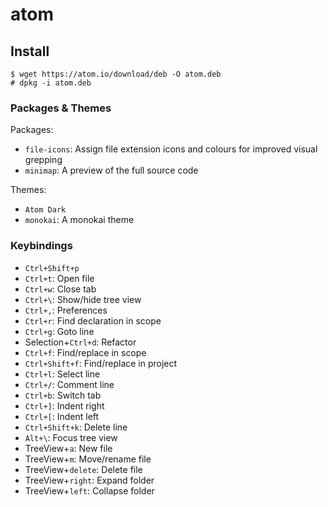 # atom

## Install

```
$ wget https://atom.io/download/deb -O atom.deb
# dpkg -i atom.deb
```

### Packages & Themes

Packages:

* `file-icons`: Assign file extension icons and colours for improved visual grepping
* `minimap`: A preview of the full source code

Themes:

* `Atom Dark`
* `monokai`: A monokai theme

### Keybindings

* `Ctrl+Shift+p`
* `Ctrl+t`: Open file
* `Ctrl+w`: Close tab
* `Ctrl+\`: Show/hide tree view
* `Ctrl+,`: Preferences
* `Ctrl+r`: Find declaration in scope
* `Ctrl+g`: Goto line
* Selection+`Ctrl+d`: Refactor
* `Ctrl+f`: Find/replace in scope
* `Ctrl+Shift+f`: Find/replace in project
* `Ctrl+l`: Select line
* `Ctrl+/`: Comment line
* `Ctrl+b`: Switch tab
* `Ctrl+]`: Indent right
* `Ctrl+[`: Indent left
* `Ctrl+Shift+k`: Delete line
* `Alt+\`: Focus tree view
* TreeView+`a`: New file
* TreeView+`m`: Move/rename file
* TreeView+`delete`: Delete file
* TreeView+`right`: Expand folder
* TreeView+`left`: Collapse folder
